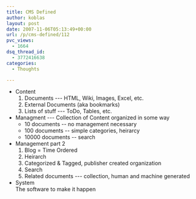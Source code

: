 ```yaml
---
title: CMS Defined
author: koblas
layout: post
date: 2007-11-06T05:13:49+00:00
url: /p/cms-defined/112
pvc_views:
  - 1664
dsq_thread_id:
  - 3772416638
categories:
  - Thoughts

---
```

* Content
  1. Documents --- HTML, Wiki, Images, Excel, etc. 
  2. External Documents (aka bookmarks) 
  3. Lists of stuff --- ToDo, Tables, etc. 
* Managment --- Collection of Content organized in some way
  * 10 documents --
    no management necessary 
  * 100 documents --
    simple categories, heirarcy 
  * 10000 documents --
    search 
* Management part 2
  1. Blog = Time Ordered 
  2. Heirarch 
  3. Categorized & Tagged, publisher created organization
  4. Search 
  5. Related documents --- collection, human and machine generated 
* System        
  The software to make it happen
